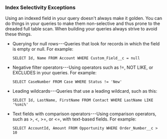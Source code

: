 ### Index Selectivity Exceptions

Using an indexed field in your query doesn't always make it golden. You can do things in your queries to make them non-selective and thus prone to the dreaded full table scan. When building your queries always strive to avoid these things.

-   Querying for null rows---Queries that look for records in which the field is empty or null. For example:

    ```
    SELECT Id, Name FROM Account WHERE Custom_Field__c = null

    ```


-   Negative filter operators---Using operators such as !=, NOT LIKE, or EXCLUDES in your queries. For example:

    ```
    SELECT CaseNumber FROM Case WHERE Status != 'New'

    ```


-   Leading wildcards---Queries that use a leading wildcard, such as this:

    ```
    SELECT Id, LastName, FirstName FROM Contact WHERE LastName LIKE '%smi%'

    ```


-   Text fields with comparison operators---Using comparison operators, such as >, <, >=, or <=, with text-based fields. For example:

    ```
    SELECT AccountId, Amount FROM Opportunity WHERE Order_Number__c > 10
    ```
